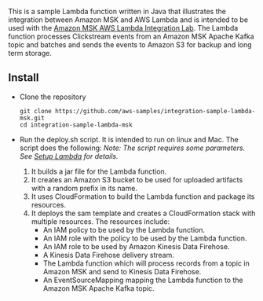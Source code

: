 This is a sample Lambda function written in Java that illustrates the integration between Amazon MSK and AWS Lambda and 
is intended to be used with the [Amazon MSK AWS Lambda Integration Lab](https://amazonmsk-labs.workshop.aws/en/msklambda.html).
The Lambda function processes Clickstream events from an Amazon MSK Apache Kafka topic and batches and sends the events to 
Amazon S3 for backup and long term storage.

## Install

   * Clone the repository

         git clone https://github.com/aws-samples/integration-sample-lambda-msk.git
         cd integration-sample-lambda-msk
    
   * Run the deploy.sh script. It is intended to run on linux and Mac. The script does the following:
   *Note: The script requires some parameters. See [Setup Lambda](https://amazonmsk-labs.workshop.aws/en/msklambda/setuplambda.html) for details.*
    
       1. It builds a jar file for the Lambda function.
       2. It creates an Amazon S3 bucket to be used for uploaded artifacts with a random prefix in its name.
       3. It uses CloudFormation to build the Lambda function and package its resources.
       4. It deploys the sam template and creates a CloudFormation stack with multiple resources. The resources include:
           * An IAM policy to be used by the Lambda function.
           * An IAM role with the policy to be used by the Lambda function.
           * An IAM role to be used by Amazon Kinesis Data Firehose.
           * A Kinesis Data Firehose delivery stream.
           * The Lambda function which will process records from a topic in Amazon MSK and send to Kinesis Data Firehose.
           * An EventSourceMapping mapping the Lambda function to the Amazon MSK Apache Kafka topic.
    
    